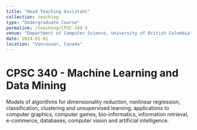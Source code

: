 ```yaml
---
title: "Head Teaching Assistant"
collection: teaching
type: "Undergraduate Course"
permalink: /teaching/CPSC-340-3
venue: "Department of Computer Science, University of British Columbia"
date: 2024-01-01
location: "Vancouver, Canada"
---
```


CPSC 340 - Machine Learning and Data Mining
======
Models of algorithms for dimensionality reduction, nonlinear regression, classification, clustering and unsupervised learning; applications to computer graphics, computer games, bio-informatics, information retrieval, e-commerce, databases, computer vision and artificial intelligence.